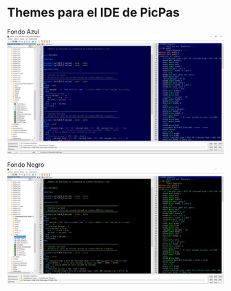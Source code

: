 # Themes para el IDE de PicPas

Fondo Azul
![Fondo Azul](https://github.com/AguHDz/PicPas-Library/blob/master/THEMES/Fondo_Azul_Captura.png)

Fondo Negro
![Fondo Negro](https://github.com/AguHDz/PicPas-Library/blob/master/THEMES/Fondo_Negro_Captura.png)
